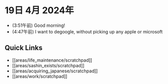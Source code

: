 # 19日 4月 2024年
- (3:51午前) Good morning!
- (4:47午前) I want to degoogle, without picking up any apple or microsoft

 



## Quick Links
- [[areas/life_maintenance/scratchpad]]
- [[areas/sashin_exists/scratchpad]]
- [[areas/acquiring_japanese/scratchpad]]
- [[areas/work/scratchpad]]
